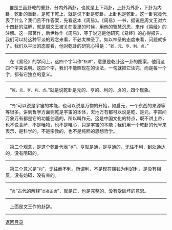 &emsp;䷀是三画卦乾的重卦，分内外两卦，也就是上下两卦，上卦为外卦，下卦为内卦，乾卦的重卦，是乾下乾上，就是说下卦是乾卦。上卦也是乾卦。这一卦究竟代表了什么？我们且不作答案，先看这本《周易》。《周易》一书，据说是周文王对六十四卦的注解，就是周文王被关在麦里的时候，用他的智慧沉思，来作《易经》的注解。这一部著作，后世称作《周易》，等于说这是他研究《易经》的心得报告。我们可以持这种平淡的观念来看，不必太神圣了。如以神圣的态度来看，问题就多了。我们以平淡的态度看，他对乾卦的研究心得是：“``乾，元、亨、利、贞。``”
___
&emsp;在《易经》的学问上，这四个字叫作“``卦辞``”，意思是乾卦这一卦的图案，他用这四个字来说明。这四个字，我们不能照现在的读法，一句就把它读完，而是每一个字，都有它独立的意义。
___
&emsp;“``乾，元、亨、利、贞。``”就是说乾卦是元的、亨的、利的、贞的，四个现象。
___
&emsp;“``元``”可以说是宇宙的本能，也可以说是万物的开始，如启元，一个东西的来源等等很多。讲到哲学方面则乾是宇宙的本体，天地万有都可以说是乾、是元，宇宙间万象万有都是它的功能创造的，所以叫作元。这是中国文化的特点，既不讲上帝，也不说菩萨，不是唯物，也不是唯心，只是宇宙的本能；我们用一个乾卦的代号来表示，是科学的，不是宗教的，也不是纯粹的思想哲学。
___
&emsp;第二个观念，是这个乾卦代表“``亨``”。亨就是通，是亨通的，无往不利，到处通达的，没有阻碍的。
___
&emsp;第三个意义是“``利``”，无往而不利。所谓利，不是现在赚钱为利的利，是没有相反，没有妨碍，没有害的。
___
&emsp;“``贞``”古代的解释“``贞者正也``”，就是正，也是完整的、没有受破坏的意思。
___
&emsp;上面是文王作的卦辞。
___
[返回目录](../../master/README.md#目录)
